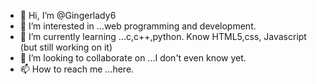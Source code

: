 - 👋 Hi, I’m @Gingerlady6
- 👀 I’m interested in ...web programming and development.
- 🌱 I’m currently learning ...c,c++,python. Know HTML5,css, Javascript (but still working on it)
- 💞️ I’m looking to collaborate on ...I don't even know yet.
- 📫 How to reach me ...here.

<!---
Gingerlady6/Gingerlady6 is a ✨ special ✨ repository because its `README.md` (this file) appears on your GitHub profile.
You can click the Preview link to take a look at your changes.
--->
